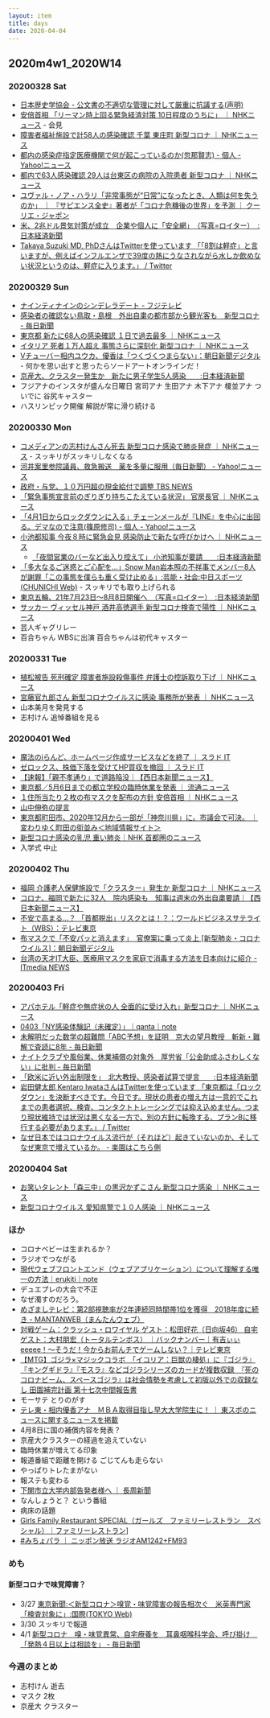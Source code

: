 ```yaml
---
layout: item
title: days
date: 2020-04-04
---
```

## 2020m4w1_2020W14

### 20200328 Sat
- [日本歴史学協会 - 公文書の不適切な管理に対して厳重に抗議する(声明)](http://www.nichirekikyo.com/statement/statement20200321.html)
- [安倍首相 「リーマン時上回る緊急経済対策 10日程度のうちに」 ｜ NHKニュース](https://www3.nhk.or.jp/news/html/20200328/k10012355581000.html) - 会見
- [障害者福祉施設で計58人の感染確認 千葉 東庄町 新型コロナ ｜ NHKニュース](https://www3.nhk.or.jp/news/html/20200328/k10012355661000.html)
- [都内の感染症指定医療機関で何が起こっているのか(忽那賢志) - 個人 - Yahoo!ニュース](https://news.yahoo.co.jp/byline/kutsunasatoshi/20200328-00170113/)
- [都内で63人感染確認 29人は台東区の病院の入院患者 新型コロナ ｜ NHKニュース](https://www3.nhk.or.jp/news/html/20200328/k10012355481000.html)
- [ユヴァル・ノア・ハラリ「非常事態が“日常”になったとき、人類は何を失うのか」 ｜ 『サピエンス全史』著者が「コロナ危機後の世界」を予測 ｜ クーリエ・ジャポン](https://courrier.jp/news/archives/195233/?ate_cookie=1585408811)
- [米、2兆ドル景気対策が成立　企業や個人に「安全網」　（写真=ロイター）　:日本経済新聞](https://www.nikkei.com/article/DGXMZO57360060X20C20A3EA2000/)
- [Takaya Suzuki MD, PhDさんはTwitterを使っています 「「8割は軽症」と言いますが、例えばインフルエンザで39度の熱にうなされながら水しか飲めない状況というのは、軽症に入ります。」 / Twitter](https://twitter.com/suzuki_takaya/status/1243545211428638720)

### 20200329 Sun
- [ナインティナインのシンデレラデート - フジテレビ](https://www.fujitv.co.jp/b_hp/99_cinderelladate/index.html)
- [感染者の確認ない鳥取・島根　外出自粛の都市部から観光客も　新型コロナ - 毎日新聞](https://mainichi.jp/articles/20200328/k00/00m/040/161000c)
- [東京都 新たに68人の感染確認 １日で過去最多 ｜ NHKニュース](https://www3.nhk.or.jp/news/html/20200329/k10012356371000.html)
- [イタリア 死者１万人超え 事態さらに深刻化 新型コロナ ｜ NHKニュース](https://www3.nhk.or.jp/news/html/20200329/k10012356061000.html)
- [Vチューバー相内ユウカ、優香は「つくづくつまらない」：朝日新聞デジタル](https://www.asahi.com/articles/ASN3L62KGN3CUCVL01S.html) - 何かを思い出すと思ったらソードアートオンラインだ！
- [京産大、クラスター発生か　新たに男子学生5人感染　　:日本経済新聞](https://www.nikkei.com/article/DGXMZO57384390Z20C20A3000000/)
- フジアナのインスタが盛んな日曜日 宮司アナ 生田アナ 木下アナ 榎並アナ ついでに 谷尻キャスター
- ハスリンピック開催 解説が常に滑り続ける

### 20200330 Mon
- [コメディアンの志村けんさん死去 新型コロナ感染で肺炎発症 ｜ NHKニュース](https://www3.nhk.or.jp/news/html/20200330/k10012357011000.html) - スッキリがスッキリしなくなる
- [河井案里参院議員、救急搬送　薬を多量に服用（毎日新聞） - Yahoo!ニュース](https://headlines.yahoo.co.jp/hl?a=20200330-00000028-mai-soci)
- [政府・与党、１０万円超の現金給付で調整 TBS NEWS](https://news.tbs.co.jp/newseye/tbs_newseye3943104.html)
- [「緊急事態宣言前のぎりぎり持ちこたえている状況」 官房長官 ｜ NHKニュース](https://www3.nhk.or.jp/news/html/20200330/k10012357281000.html)
- [「4月1日からロックダウンに入る」チェーンメールが『LINE』を中心に出回る。デマなので注意(篠原修司) - 個人 - Yahoo!ニュース](https://news.yahoo.co.jp/byline/shinoharashuji/20200330-00170566/)
- [小池都知事 今夜８時に緊急会見 感染防止で新たな呼びかけへ ｜ NHKニュース](https://www3.nhk.or.jp/news/html/20200330/k10012357881000.html)
  - [「夜間営業のバーなど出入り控えて」 小池知事が要請　　:日本経済新聞](https://www.nikkei.com/article/DGXMZO57423520Q0A330C2MM8000/)
- [「多大なるご迷惑とご心配を…」Snow Man岩本照の不祥事でメンバー8人が謝罪「この事態を僕らも重く受け止める」:芸能・社会:中日スポーツ(CHUNICHI Web)](https://www.chunichi.co.jp/chuspo/article/entertainment/news/CK2020033002100171.html) - スッキリでも取り上げられる
- [東京五輪、21年7月23日～8月8日開催へ　（写真=ロイター）　:日本経済新聞](https://www.nikkei.com/article/DGXMZO57407700Q0A330C2MM8000/)
- [サッカー ヴィッセル神戸 酒井高徳選手 新型コロナ検査で陽性 ｜ NHKニュース](https://www3.nhk.or.jp/news/html/20200330/k10012358101000.html)
- 芸人ギャグリレー
- 百合ちゃん WBSに出演 百合ちゃんは初代キャスター

### 20200331 Tue
- [植松被告 死刑確定 障害者施設殺傷事件 弁護士の控訴取り下げ ｜ NHKニュース](https://www3.nhk.or.jp/news/html/20200331/k10012358931000.html)
- [宮藤官九郎さん 新型コロナウイルスに感染 事務所が発表 ｜ NHKニュース](https://www3.nhk.or.jp/news/html/20200331/k10012361091000.html)
- 山本美月を発見する
- 志村けん 追悼番組を見る

### 20200401 Wed
- [魔法のiらんど、ホームページ作成サービスなどを終了 ｜ スラド IT](https://it.srad.jp/story/20/04/01/1419258/)
- [ゼロックス、株価下落を受けてHP買収を撤回 ｜ スラド IT](https://it.srad.jp/story/20/04/01/1419237/)
- [【速報】「親不孝通り」で道路陥没｜【西日本新聞ニュース】](https://www.nishinippon.co.jp/item/n/596926/)
- [東京都／5月6日までの都立学校の臨時休業を発表 ｜ 流通ニュース](https://www.ryutsuu.biz/government/m040247.html)
- [１住所当たり２枚の布マスクを配布の方針 安倍首相 ｜ NHKニュース](https://www3.nhk.or.jp/news/html/20200401/k10012362911000.html)
- [山中伸弥の提言](https://covid19-yamanaka.com/cont6/main.html)
- [東京都町田市、2020年12月から一部が「神奈川県」に。市議会で可決。 ｜ 変わりゆく町田の街並み＜地域情報サイト＞](https://kawariyuku-machida.com/article/32211.html)
- [新型コロナ感染の乳児 重い肺炎｜NHK 首都圏のニュース](https://www3.nhk.or.jp/shutoken-news/20200401/1000046587.html)
- 入学式 中止

### 20200402 Thu
- [福岡 介護老人保健施設で「クラスター」発生か 新型コロナ ｜ NHKニュース](https://www3.nhk.or.jp/news/html/20200402/k10012364981000.html)
- [コロナ、福岡で新たに32人　院内感染も　知事は週末の外出自粛要請｜【西日本新聞ニュース】](https://www.nishinippon.co.jp/item/n/597186/)
- [不安で高まる…？ 「首都脱出」リスクとは！？：ワールドビジネスサテライト（WBS）：テレビ東京](https://www.tv-tokyo.co.jp/mv/wbs/newsl/post_199883/)
- [布マスクで「不安パッと消えます」　官僚案に乗って炎上 [新型肺炎・コロナウイルス]：朝日新聞デジタル](https://www.asahi.com/articles/ASN426G43N42UTFK00V.html)
- [台湾の天才IT大臣、医療用マスクを家庭で消毒する方法を日本向けに紹介 - ITmedia NEWS](https://www.itmedia.co.jp/news/articles/2004/02/news144.html)

### 20200403 Fri
- [アパホテル「軽症や無症状の人 全面的に受け入れ」新型コロナ ｜ NHKニュース](https://www3.nhk.or.jp/news/html/20200403/k10012366641000.html?utm_int=all_side_ranking-social_002)
- [0403「NY感染体験記（未確定）」｜qanta｜note](https://note.com/qantasmz/n/na170878156cc)
- [未解明だった数学の超難問「ABC予想」を証明　京大の望月教授　斬新・難解で査読に8年 - 毎日新聞](https://mainichi.jp/articles/20200403/k00/00m/040/093000c)
- [ナイトクラブや風俗業、休業補償の対象外　厚労省「公金助成ふさわしくない」に批判 - 毎日新聞](https://mainichi.jp/articles/20200403/k00/00m/040/007000c)
- [「欧米に近い外出制限を」　北大教授、感染者試算で提言　　:日本経済新聞](https://www.nikkei.com/article/DGXMZO57610560T00C20A4MM0000/)
- [岩田健太郎 Kentaro IwataさんはTwitterを使っています 「東京都は「ロックダウン」を決断すべきです。今日です。現状の患者の増え方は一意的でこれまでの患者選択、検査、コンタクトトレーシングでは抑え込めません。つまり現状維持では状況は悪くなる一方で、別の方針に転換する、プランBに移行する必要があります。」 / Twitter](https://twitter.com/georgebest1969/status/1245856263331704832)
- [なぜ日本ではコロナウイルス流行が（それほど）起きていないのか、そしてなぜ東京で増えているか。 - 楽園はこちら側](https://georgebest1969.typepad.jp/blog/2020/04/%E3%81%AA%E3%81%9C%E6%97%A5%E6%9C%AC%E3%81%A7%E3%81%AF%E3%82%B3%E3%83%AD%E3%83%8A%E3%82%A6%E3%82%A4%E3%83%AB%E3%82%B9%E6%B5%81%E8%A1%8C%E3%81%8C%E3%81%9D%E3%82%8C%E3%81%BB%E3%81%A9%E8%B5%B7%E3%81%8D%E3%81%A6%E3%81%84%E3%81%AA%E3%81%84%E3%81%AE%E3%81%8B%E3%81%9D%E3%81%97%E3%81%A6%E3%81%AA%E3%81%9C%E6%9D%B1%E4%BA%AC%E3%81%A7%E5%A2%97%E3%81%88%E3%81%A6%E3%81%84%E3%82%8B.html)


### 20200404 Sat
- [お笑いタレント「森三中」の黒沢かずこさん 新型コロナ感染 ｜ NHKニュース](https://www3.nhk.or.jp/news/html/20200404/k10012368031000.html?utm_int=all_side_ranking-social_001)
- [新型コロナウイルス 愛知県警で１０人感染 ｜ NHKニュース](https://www3.nhk.or.jp/news/html/20200404/k10012367991000.html)

### ほか
- コロナベビーは生まれるか？
- ラジオでつながる
- [現代ウェブフロントエンド（ウェブアプリケーション）について理解する唯一の方法｜erukiti｜note](https://note.com/erukiti/n/nffdcbfafbabb)
- デュエプレの大会で不正
- なぜ濁すのだろう。
- [めざましテレビ：第2部視聴率が2年連続同時間帯1位を獲得　2018年度に続き - MANTANWEB（まんたんウェブ）](https://mantan-web.jp/article/20200330dog00m200011000c.html)
- [対戦ゲーム：クラッシュ・ロワイヤル ゲスト：松田好花（日向坂46） 自宅ゲスト：大村朋宏（トータルテンボス） ｜バックナンバー｜有吉ぃぃeeeee！～そうだ！今からお前んチでゲームしない？｜テレビ東京](https://www.tv-tokyo.co.jp/ariyoshieeeee/backnumber/index.html?trgt=20200329)
- [【MTG】ゴジラ×マジックコラボ　「イコリア：巨獣の棲処」に『ゴジラ』『キングギドラ』『モスラ』などゴジラシリーズのカードが複数収録　『死のコロナビーム、スペースゴジラ』は社会情勢を考慮して初版以外での収録なし 田園補完計画 第十七次中間報告書](https://supersolenoid.blog.fc2.com/blog-entry-20901.html)
- モーサテ とりのがす
- [テレ東・相内優香アナ　ＭＢＡ取得目指し早大大学院生に！ ｜ 東スポのニュースに関するニュースを掲載](https://www.tokyo-sports.co.jp/entame/news/1803453/)
- 4月8日に国の補償内容を発表？
- 京産大クラスターの経過を追えていない
- 臨時休業が増えてる印象
- 報道番組で距離を開ける ごじてんも走らない
- やっぱりトレたまがない
- 報ステも変わる
- [下関市立大学内部告発者様へ ｜ 長周新聞](https://www.chosyu-journal.jp/column/16307)
- なんしょうと？ という番組
- 病床の話題
- [Girls Family Restaurant SPECIAL（ガールズ　ファミリーレストラン　スペシャル）｜ファミリーレストラン](http://special.favy.jp/)]
- [#みちょパラ ｜ ニッポン放送 ラジオAM1242+FM93](https://www.1242.com/michopa/)

### めも
#### 新型コロナで味覚障害？
- 3/27 [東京新聞:＜新型コロナ＞嗅覚・味覚障害の報告相次ぐ　米英専門家「検査対象に」:国際(TOKYO Web)](https://www.tokyo-np.co.jp/article/world/list/202003/CK2020032702000276.html)
- 3/30 スッキリで報道
- 4/1 [新型コロナ　嗅・味覚異常、自宅療養を　耳鼻咽喉科学会、呼び掛け　「発熱４日以上は相談を」 - 毎日新聞](https://mainichi.jp/articles/20200401/dde/007/040/038000c)

### 今週のまとめ
- 志村けん 逝去
- マスク 2枚
- 京産大 クラスター